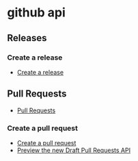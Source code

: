 # github api

## Releases
### Create a release
* [Create a release](https://developer.github.com/v3/repos/releases/#create-a-release)

## Pull Requests
* [Pull Requests](https://developer.github.com/v3/pulls/)

### Create a pull request
* [Create a pull request](https://developer.github.com/v3/pulls/#create-a-pull-request)
* [Preview the new Draft Pull Requests API](https://developer.github.com/changes/2019-02-14-draft-pull-requests/)

